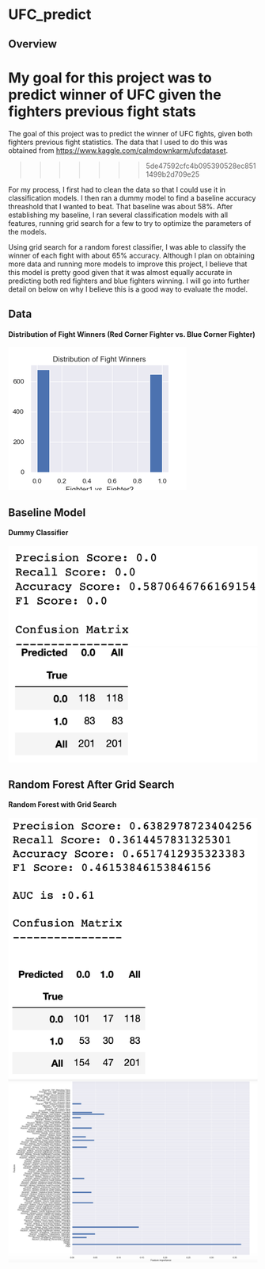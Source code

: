 # UFC_predict

## Overview

My goal for this project was to predict winner of UFC given the fighters previous fight stats
=======
The goal of this project was to predict the winner of UFC fights, given both fighters previous fight statistics. The data that I used to do this was obtained from https://www.kaggle.com/calmdownkarm/ufcdataset.
>>>>>>> 5de47592cfc4b095390528ec8511499b2d709e25

For my process, I first had to clean the data so that I could use it in classification models. I then ran a dummy model to find a baseline accuracy threashold that I wanted to beat. That baseline was about 58%. After establishing my baseline, I ran several classification models with all features, running grid search for a few to try to optimize the parameters of the models.

Using grid search for a random forest classifier, I was able to classify the winner of each fight with about 65% accuracy. Although I plan on obtaining more data and running more models to improve this project, I believe that this model is pretty good given that it was almost equally accurate in predicting both red fighters and blue fighters winning. I will go into further detail on below on why I believe this is a good way to evaluate the model.

## Data
#### Distribution of Fight Winners (Red Corner Fighter vs. Blue Corner Fighter)
![Fight winner hist](https://github.com/hmnathel/UFC_predict/blob/master/Distribution_Winners.png)

## Baseline Model
#### Dummy Classifier
![Dummy class scores](https://github.com/hmnathel/UFC_predict/blob/master/dummy_conf_matrixscore.png)
![Dummy class matrix](https://github.com/hmnathel/UFC_predict/blob/master/dummy_conf_matrix.png)

## Random Forest After Grid Search
#### Random Forest with Grid Search
![RFGS scores and matrix](https://github.com/hmnathel/UFC_predict/blob/master/RFwGS_conf_matrix.png)
![RFGS feature importance](https://github.com/hmnathel/UFC_predict/blob/master/RFwGS_feature_importance.png)
